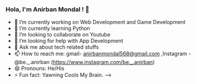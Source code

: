 ### Hola, I'm Anirban Mondal ! 👋


- 🔭 I’m currently working on Web Development and Game Development
- 🌱 I’m currently learning Python
- 👯 I’m looking to collaborate on Youtube
- 🤔 I’m looking for help with App Development
- 💬 Ask me about tech related stuffs
- 📫 How to reach me: gmail- anirbanmondal568@gmail.com ,Instagram -@be._.anirban (https://www.instagram.com/be._.anirban)
- 😄 Pronouns: He/His
- ⚡ Fun fact: Yawning Cools My Brain.
-->
